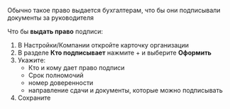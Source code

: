 Обычно такое право выдается бухгалтерам, что бы они подписывали документы за руководителя

Что бы **выдать право** подписи:
1. В Настройки/Компании откройте карточку организации
2. В разделе **Кто подписывает** нажмите + и выберите **Оформить**
3. Укажите:
	- Кто и кому дает право подписи
	- Срок полномочий
	- номер доверенности
	- направление сдачи и документы, которые можно подписывать
4. Сохраните